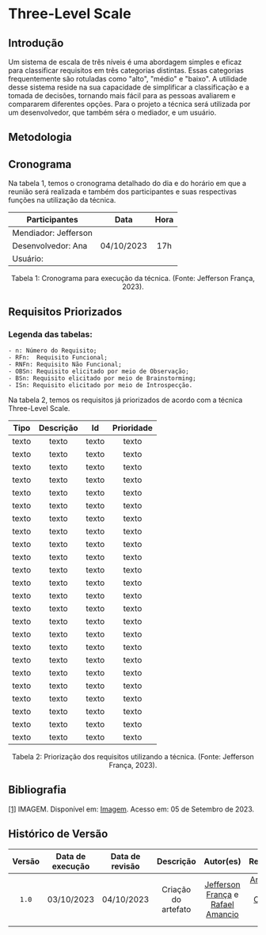 # Three-Level Scale

## Introdução

Um sistema de escala de três níveis é uma abordagem simples e eficaz para classificar requisitos em três categorias distintas. Essas categorias frequentemente são rotuladas como "alto", "médio" e "baixo". A utilidade desse sistema reside na sua capacidade de simplificar a classificação e a tomada de decisões, tornando mais fácil para as pessoas avaliarem e compararem diferentes opções. Para o projeto a técnica será utilizada por um desenvolvedor, que também séra o mediador, e um usuário.

## Metodologia

## Cronograma

Na tabela 1, temos o cronograma detalhado do dia e do horário em que a reunião será realizada e também dos participantes e suas respectivas funções na utilização da técnica.

| Participantes        |    Data    | Hora  |
| -------------------- | :--------: | :---: |
| Mendiador: Jefferson |
| Desenvolvedor: Ana   | 04/10/2023 |  17h  |
| Usuário:             |

<div style="text-align: center">
<p> Tabela 1: Cronograma para execução da técnica. (Fonte: Jefferson França, 2023).</p>
</div>

## Requisitos Priorizados

### Legenda das tabelas:
    - n: Número do Requisito;
    - RFn:  Requisito Funcional;
    - RNFn: Requisito Não Funcional;
    - OBSn: Requisito elicitado por meio de Observação;
    - BSn: Requisito elicitado por meio de Brainstorming;
    - ISn: Requisito elicitado por meio de Introspecção.

Na tabela 2, temos os requisitos já priorizados de acordo com a técnica Three-Level Scale.

| Tipo  | Descrição |  Id   | Prioridade |
| :---: | :-------: | :---: | :--------: |
| texto |   texto   | texto |   texto    |
| texto |   texto   | texto |   texto    |
| texto |   texto   | texto |   texto    |
| texto |   texto   | texto |   texto    |
| texto |   texto   | texto |   texto    |
| texto |   texto   | texto |   texto    |
| texto |   texto   | texto |   texto    |
| texto |   texto   | texto |   texto    |
| texto |   texto   | texto |   texto    |
| texto |   texto   | texto |   texto    |
| texto |   texto   | texto |   texto    |
| texto |   texto   | texto |   texto    |
| texto |   texto   | texto |   texto    |
| texto |   texto   | texto |   texto    |
| texto |   texto   | texto |   texto    |
| texto |   texto   | texto |   texto    |
| texto |   texto   | texto |   texto    |
| texto |   texto   | texto |   texto    |
| texto |   texto   | texto |   texto    |
| texto |   texto   | texto |   texto    |
| texto |   texto   | texto |   texto    |
| texto |   texto   | texto |   texto    |
| texto |   texto   | texto |   texto    |
| texto |   texto   | texto |   texto    |


<div style="text-align: center">
<p> Tabela 2: Priorização dos requisitos utilizando a técnica. (Fonte: Jefferson França, 2023).</p>
</div>

## Bibliografia

<a id="aa" href="#a">[1]</a> IMAGEM. Disponível em: [Imagem](https://pt.wikipedia.org/wiki/Imagem). Acesso em: 05 de Setembro de 2023.

## Histórico de Versão

| Versão | Data de execução | Data de revisão |      Descrição      |                                           Autor(es)                                            |                                                                  Revisor(es)                                                                   |
| :----: | :--------------: | :-------------: | :-----------------: | :--------------------------------------------------------------------------------------------: | :--------------------------------------------------------------------------------------------------------------------------------------------: |
| `1.0`  |    03/10/2023    |   04/10/2023    | Criação do artefato | [Jefferson França](https://github.com/Frans6) e [Rafael Amancio](https://github.com/Rafael-gc) | [Ana Rocha](https://github.com/anaaroch), [Shaíne Oliveira](https://github.com/ShaineOliveira) e [Yago Passos](https://github.com/yagompassos) |

